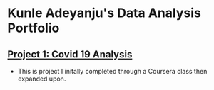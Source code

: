 # Kunle Adeyanju's Data Analysis Portfolio

## [Project 1: Covid 19 Analysis](https://github.com/KunleAdeyanju/Covid19Analysis) 

* This is project I initally completed through a Coursera class then expanded upon.
